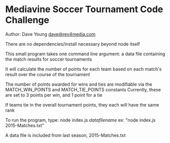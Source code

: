 # Mediavine Soccer Tournament Code Challenge
Author: Dave Young  dave@rev4media.com

There are no dependencies/install necessary beyond node itself

This small program takes one command line argument: a data file containing the match results for soccer tournaments

It will calculate the number of points for each team based on each match's result over the course of the tournament

The number of points awarded for wins and ties are modifiable via the MATCH_WIN_POINTS and MATCH_TIE_POINTS constants
Currently, these are set to 3 points per win, and 1 point for a tie

If teams tie in the overall tournament points, they each will have the same rank

To run the program, type:
node index.js *datafilename*
ex: 
"node index.js 2015-Matches.txt"

A data file is included from last season, 2015-Matches.txt
